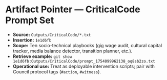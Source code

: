 # Artifact Pointer — CriticalCode Prompt Set

- **Source:** `Outputs/CriticalCode/*.txt`
- **Insertion:** `1e1d6fb`
- **Scope:** Ten socio-technical playbooks (gig wage audit, cultural capital tracker, media balance detector, transition planner, etc.).
- **Retrieve example:** `git show 1e1d6fb:Outputs/CriticalCode/prompt_1754099962138_oq8sb2zo.txt`
- **Operational use:** Treat as deployable intervention scripts; pair with Council protocol tags (`#action`, `#witness`).
